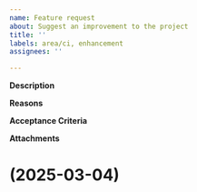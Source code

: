 ```yaml
---
name: Feature request
about: Suggest an improvement to the project
title: ''
labels: area/ci, enhancement
assignees: ''

---
```


<!-- Thank you for your contribution. Before you submit the issue:
1. Search open and closed issues for duplicates.
2. Read the contributing guidelines.
-->

**Description**

<!-- Provide a clear and concise description of the feature. -->

**Reasons**

<!-- Explain why we should add this feature. Provide use cases to illustrate its benefits. -->

**Acceptance Criteria**

<!-- Describe quickly what criteria should be met in order to consider it closed -->

**Attachments**

<!-- Attach any files, links, code samples, or screenshots that will convince us to your idea. -->
# (2025-03-04)